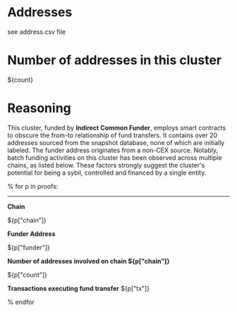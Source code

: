 # Addresses

see address.csv file

# Number of addresses in this cluster

${count}

# Reasoning

This cluster, funded by **Indirect Common Funder**, employs smart contracts to obscure the from-to relationship of fund transfers. It contains over 20 addresses sourced from the snapshot database, none of which are initially labeled. The funder address originates from a non-CEX source. Notably, batch funding activities on this cluster has been observed across multiple chains, as listed below. These factors strongly suggest the cluster's potential for being a sybil, controlled and financed by a single entity.

% for p in proofs:

---

**Chain**

${p["chain"]}

**Funder Address**

${p["funder"]}

**Number of addresses involved on chain ${p["chain"]}**

${p["count"]}

**Transactions executing fund transfer**
${p["tx"]}

% endfor
